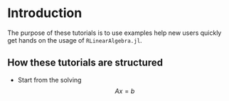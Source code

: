 # Introduction

The purpose of these tutorials is to use examples help
 new users quickly get hands on the usage of `RLinearAlgebra.jl`.

## How these tutorials are structured

- Start from the solving $$Ax = b$$




